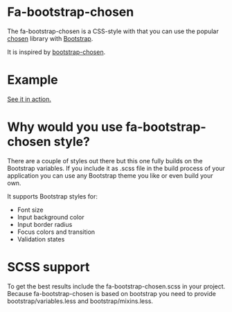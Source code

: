 # Fa-bootstrap-chosen
The fa-bootstrap-chosen is a CSS-style with that you can use the popular [chosen](https://github.com/harvesthq/chosen/) library with [Bootstrap](http://getbootstrap.com/).

It is inspired by [bootstrap-chosen](https://github.com/alxlit/bootstrap-chosen).

# Example
[See it in action.](http://rocket-turtle.github.io/fa-bootstrap-chosen)

# Why would you use fa-bootstrap-chosen style?
There are a couple of styles out there but this one fully builds on the Bootstrap variables.
If you include it as .scss file in the build process of your application you can use any Bootstrap theme you like or even build your own.

It supports Bootstrap styles for:
- Font size
- Input background color
- Input border radius
- Focus colors and transition
- Validation states

# SCSS support
To get the best results include the fa-bootstrap-chosen.scss in your project.
Because fa-bootstrap-chosen is based on bootstrap you need to provide bootstrap/variables.less and bootstrap/mixins.less.